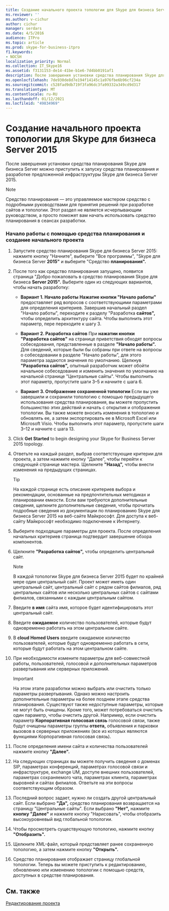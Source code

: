 ```yaml
---
title: Создание начального проекта топологии для Skype для бизнеса Server 2015
ms.reviewer: ''
ms.author: v-cichur
author: cichur
manager: serdars
ms.date: 4/5/2016
audience: ITPro
ms.topic: article
ms.prod: skype-for-business-itpro
f1.keywords:
- NOCSH
localization_priority: Normal
ms.collection: IT_Skype16
ms.assetid: f3131153-de14-41be-b1e6-7d4bb0191af1
description: После завершения установки средства планирования Skype для бизнеса Server можно приступить к запуску средства планирования и разработке предложенной инфраструктуры Skype для бизнеса Server 2015.
ms.openlocfilehash: 7de930de8d7e194f14145c1a976fbe6b96cf234a
ms.sourcegitcommit: c528fad9db719f3fa96dc3fa99332a349cd9d317
ms.translationtype: MT
ms.contentlocale: ru-RU
ms.lasthandoff: 01/12/2021
ms.locfileid: "49834969"
---
```

# <a name="create-the-initial-topology-design-for-skype-for-business-server-2015"></a>Создание начального проекта топологии для Skype для бизнеса Server 2015

После завершения установки средства планирования Skype для бизнеса Server можно приступить к запуску средства планирования и разработке предложенной инфраструктуры Skype для бизнеса Server 2015.

> [!NOTE]
>  Средство планирования — это управляемое мастером средство с подробными руководствами для принятия решений при разработке сайтов и топологии. Этот раздел не является исчерпывающим руководством, а просто поможет вам начать использовать средство планирования в сеансах разработки.

### <a name="to-get-started-using-the-planning-tool-and-create-the-initial-design"></a>Начало работы с помощью средства планирования и создание начального проекта

1. Запустите средство планирования Skype для бизнеса Server 2015: нажмите кнопку "Начните", выберите "Все программы", "Skype для бизнеса Server **2015"** и выберите "Средство **планирования".**

2. После того как средство планирования запущено, появится страница "Добро пожаловать в средство планирования Skype для бизнеса **Server 2015".** Выберите один из следующих вариантов, чтобы начать разработку:

   - **Вариант 1. Начало работы** **Нажатие кнопки "Начало работы"** предоставляет ряд вопросов с соответствующими параметрами для определения критериев. Завершив начальный  раздел "Начало работы", переходите к разделу "Разработка **сайтов",** чтобы определить архитектуру сайта. Чтобы выполнить этот параметр, пере переходите к шагу 3.

   - **Вариант 2. Разработка сайтов** При **нажатии кнопки "Разработка сайтов"** на странице приветствия обходят вопросы собеседования, представленные в разделе **"Начало работы".** Для сведений, которые были бы собраны при  ответе на вопросы о собеседовании в разделе "Начало работы", для этого параметра задаются значения по умолчанию. Щелкнув **"Разработка сайтов",** опытный разработчик может обойти начальное собеседование и изменить значения по умолчанию на начальной странице "Центральные  сайты". Чтобы выполнить этот параметр, пропустите шаги 3–5 и начните с шага 6.

   - **Вариант 3. Отображение сохраненной топологии** Если вы уже завершили и сохранили топологию с помощью предыдущего использования средства планирования, вы можете пропустить большинство этих действий и начать с открытия и отображения топологии. Вы также можете вносить изменения в топологию и обновлять ее, а затем экспортировать ее в Microsoft Excel или Microsoft Visio. Чтобы выполнить этот параметр, пропустите шаги 3–12 и начните с шага 13.

3. Click **Get Started** to begin designing your Skype for Business Server 2015 topology.

4. Ответьте на каждый раздел, выбрав соответствующие  критерии для проекта, а затем нажмите кнопку "Далее", чтобы перейти к следующей странице мастера. Щелкните **"Назад",** чтобы внести изменения на предыдущих страницах.

    > [!TIP]
    > На каждой странице есть описание критериев выбора и рекомендации, основанные на предпочтительных методиках и планировании емкости. Если вам требуются  дополнительные сведения, щелкните дополнительные сведения, чтобы прочитать подробные сведения из документации по планированию Skype для бизнеса Server 2015 на веб-сайте Майкрософт. Для доступа к веб-сайту Майкрософт необходимо подключение к Интернету.

5. Выберите подходящие параметры для проекта. После определения начальных критериев страница подтвердит завершение обзора компонентов.

6. Щелкните **"Разработка сайтов",** чтобы определить центральный сайт.

    > [!NOTE]
    > В каждой топологии Skype для бизнеса Server 2015 будет по крайней мере один центральный сайт. Проект может иметь один центральный сайт, центральный сайт с рядом сайтов филиалов, ряд центральных сайтов или несколько центральных сайтов с сайтами филиалов, связанными с каждым центральным сайтом.

7. Введите **в имя** сайта имя, которое будет идентифицировать этот центральный сайт.

8. Введите **ожидаемое** количество пользователей, которые будут одновременно работать на этом центральном сайте.

9. В **cloud Homed Users** введите ожидаемое количество пользователей, которые будут одновременно работать в сети, которые будут работать на этом центральном сайте.

10. При необходимости измените параметры для веб-совместной работы, пользователей, голосовой и дополнительных параметров развертывания или серверных приложений.

    > [!IMPORTANT]
    > На этом этапе разработки можно выбрать или очистить только параметры развертывания. Однако можно настроить дополнительные параметры на более позднем этапе средства планирования. Существуют также недоступные параметры, которые не могут быть очищены. Кроме того, может потребоваться очистить один параметр, чтобы очистить другой. Например, если очистить параметр **Корпоративная голосовая связь** голосовой связи, также будут очищены параметры группы **ответа,** объявления и парковки вызовов в серверных приложениях (все из которых являются функциями Корпоративная голосовая связь). 

11. После определения имени сайта и количества пользователей нажмите кнопку **"Далее".**

12. На следующих страницах вы можете получить сведения о доменах SIP, параметрах конференций, параметрах голосовой связи и инфраструктуре, exchange UM, доступе внешних пользователей, параметрах сохраняемого чата, параметрах клиента, параметрах выровней и сайтах филиалов. Ответьте на эти вопросы соответствующим образом.

13. Последний вопрос задает, нужно ли создать другой центральный сайт. Если выбрано **"Да",** средство планирования возвращается на страницу "Центральные сайты". Если выбрано **"Нет",** нажмите  **кнопку "Далее"** и нажмите кнопку "Нарисовать", чтобы отобразить высокоуровневый вид глобальной топологии.

14. Чтобы просмотреть существующую топологию, нажмите кнопку **"Отобразить".**

15. Щелкните XML-файл, который представляет ранее сохраненную топологию, а затем нажмите кнопку **"Открыть".**

16. Средство планирования отображает страницу глобальной топологии. Теперь вы можете приступить к редактированию, обновлению или изменению топологии с помощью средств, доступных в средстве планирования.

## <a name="see-also"></a>См. также

[Редактирование проекта](https://technet.microsoft.com/library/08f639ba-0e5f-4ae7-9191-c3d96c25b169.aspx)
